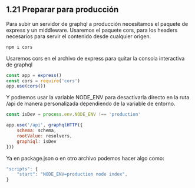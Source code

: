 ## 1.21 Preparar para producción

Para subir un servidor de graphql a producción necesitamos el paquete de
express y un middleware. Usaremos el paquete cors, para los headers
necesarios para servir el contenido desde cualquier origen.

``` bash
npm i cors
```

Usaremos cors en el archivo de express para quitar la consola
interactiva de graphql

``` javascript
const app = express()
const cors = require('cors')
app.use(cors())
```

Y podremos usar la variable NODE_ENV para desactivarla directo en la
ruta /api de manera personalizada dependiendo de la variable de entorno.

``` javascript
const isDev = process.env.NODE_ENV !== 'production'

app.use('/api', graphqlHTTP({
    schema: schema,
    rootValue: resolvers,
    graphiql: isDev
}))
```

Ya en package.json o en otro archivo podemos hacer algo como:

``` javascript
"scripts": {
    "start": "NODE_ENV=production node index",
}
```

